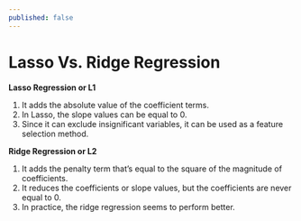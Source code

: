 ```yaml
---
published: false
---
```

# Lasso Vs. Ridge Regression 


**Lasso Regression or L1**

1. It adds the absolute value of the coefficient terms. 
2. In Lasso, the slope values can be equal to 0.
3. Since it can exclude insignificant variables, it can be used as a feature selection method.  


**Ridge Regression or L2**

1. It adds the penalty term that’s equal to the square of the magnitude of coefficients.
2. It reduces the coefficients or slope values, but the coefficients are never equal to 0. 
3. In practice, the ridge regression seems to perform better.

